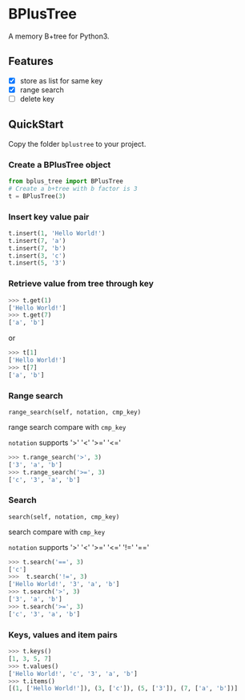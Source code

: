 # BPlusTree
A memory B+tree for Python3.

## Features
- [x] store as list for same key
- [x] range search
- [ ] delete key

## QuickStart
Copy the folder `bplustree` to your project.

### Create a BPlusTree object
```python
from bplus_tree import BPlusTree
# Create a b+tree with b factor is 3
t = BPlusTree(3)
```

### Insert key value pair
```python
t.insert(1, 'Hello World!')
t.insert(7, 'a')
t.insert(7, 'b')
t.insert(3, 'c')
t.insert(5, '3')
```

### Retrieve value from tree through key
```python
>>> t.get(1)
['Hello World!']
>>> t.get(7)
['a', 'b']
```
or
```python
>>> t[1]
['Hello World!']
>>> t[7]
['a', 'b']
```

### Range search
```
range_search(self, notation, cmp_key)
```
range search compare with `cmp_key` 

`notation` supports '>' '<' '>=' '<='

```python
>>> t.range_search('>', 3)
['3', 'a', 'b']
>>> t.range_search('>=', 3)
['c', '3', 'a', 'b']
```

### Search
```
search(self, notation, cmp_key)
```
search compare with `cmp_key` 

`notation` supports '>' '<' '>=' '<=' '!=' '=='

```python
>>> t.search('==', 3)
['c']
>>>  t.search('!=', 3)
['Hello World!', '3', 'a', 'b']
>>> t.search('>', 3)
['3', 'a', 'b']
>>> t.search('>=', 3)
['c', '3', 'a', 'b']
```

### Keys, values and item pairs
```python
>>> t.keys()
[1, 3, 5, 7]
>>> t.values()
['Hello World!', 'c', '3', 'a', 'b']
>>> t.items()
[(1, ['Hello World!']), (3, ['c']), (5, ['3']), (7, ['a', 'b'])]
```

